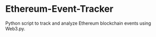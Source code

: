 # Ethereum-Event-Tracker
Python script to track and analyze Ethereum blockchain events using Web3.py.
